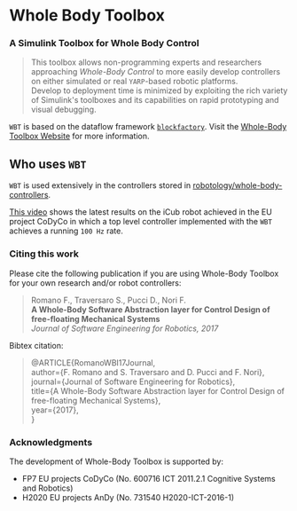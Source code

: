# Whole Body Toolbox

### A Simulink Toolbox for Whole Body Control

> This toolbox allows non-programming experts and researchers approaching _Whole-Body Control_ to more easily develop controllers on either simulated or real `YARP`-based robotic platforms.<br>
> Develop to deployment time is minimized by exploiting the rich variety of Simulink's toolboxes and its capabilities on rapid prototyping and visual debugging.

`WBT` is based on the dataflow framework [`blockfactory`](https://github.com/robotology/blockfactory). Visit the [Whole-Body Toolbox Website](https://robotology.github.io/wb-toolbox/) for more information.

## Who uses `WBT`

`WBT` is used extensively in the controllers stored in [robotology/whole-body-controllers](https://github.com/robotology/whole-body-controllers).

[This video](https://youtu.be/UXU3KSa201o) shows the latest results on the iCub robot achieved in the EU project CoDyCo in which a top level controller implemented with the `WBT` achieves a running `100 Hz` rate.

### Citing this work

Please cite the following publication if you are using Whole-Body Toolbox for your own research and/or robot controllers:

> Romano F., Traversaro S., Pucci D., Nori F.<br>
> **A Whole-Body Software Abstraction layer for Control Design of free-floating Mechanical Systems**<br>
> _Journal of Software Engineering for Robotics, 2017_

Bibtex citation:

> @ARTICLE{RomanoWBI17Journal,<br>
> author={F. Romano and S. Traversaro and D. Pucci and F. Nori},<br>
> journal={Journal of Software Engineering for Robotics},<br>
> title={A Whole-Body Software Abstraction layer for Control Design of free-floating Mechanical Systems},<br>
> year={2017},<br>
> }

### Acknowledgments

The development of Whole-Body Toolbox is supported by:

- FP7 EU projects CoDyCo (No. 600716 ICT 2011.2.1 Cognitive Systems and Robotics)
- H2020 EU projects AnDy (No. 731540 H2020-ICT-2016-1)
